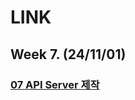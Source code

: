 # LINK

## Week 7. (24/11/01)

### [07 API Server 제작](https://github.com/ungit003/ungiTIL/blob/master/%2B%2B.Summary/2411/summary_1101.ipynb)

